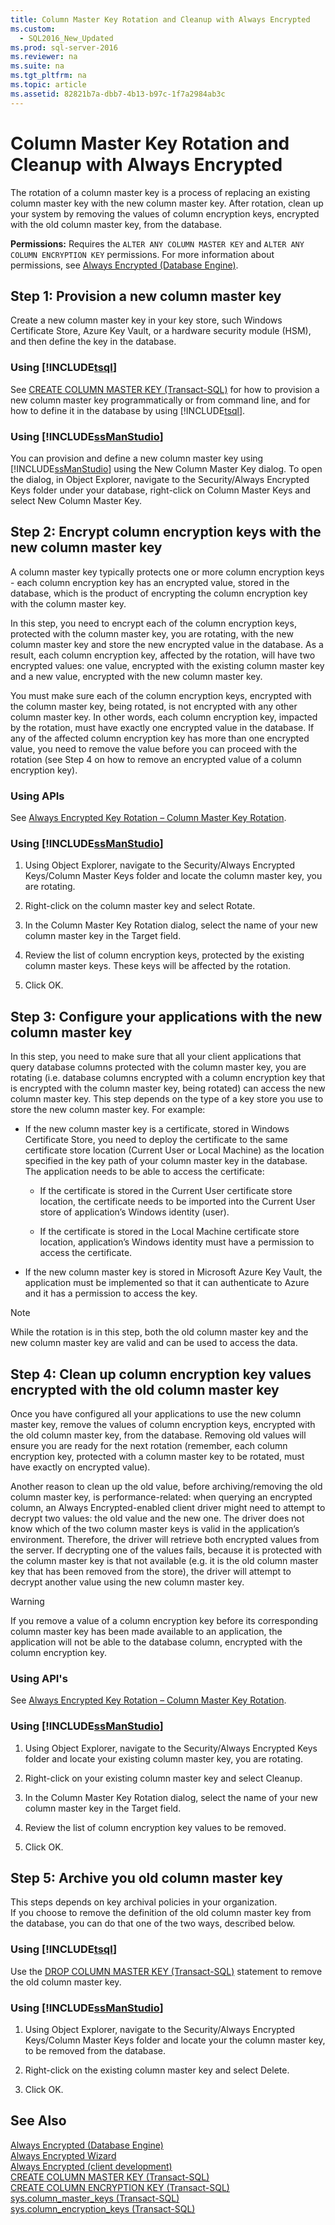 ```yaml
---
title: Column Master Key Rotation and Cleanup with Always Encrypted
ms.custom: 
  - SQL2016_New_Updated
ms.prod: sql-server-2016
ms.reviewer: na
ms.suite: na
ms.tgt_pltfrm: na
ms.topic: article
ms.assetid: 82821b7a-dbb7-4b13-b97c-1f7a2984ab3c
---
```

# Column Master Key Rotation and Cleanup with Always Encrypted
  The rotation of a column master key is a process of replacing an existing column master key with the new column master key. After rotation, clean up your system by removing the values of column encryption keys, encrypted with the old column master key, from the database.  
  
 **Permissions:** Requires the `ALTER ANY COLUMN MASTER KEY` and `ALTER ANY COLUMN ENCRYPTION KEY` permissions. For more information about permissions, see [Always Encrypted &#40;Database Engine&#41;](../../Topics/TopicNameNotContainA/Always-Encrypted--Database-Engine-.md).  
  
## Step 1: Provision a new column master key  
 Create a new column master key in your key store, such Windows Certificate Store, Azure Key Vault, or a hardware security module \(HSM\), and then define the key in the database.  
  
### Using [!INCLUDE[tsql](../../Token/Other/tsql_md.md)]  
 See [CREATE COLUMN MASTER KEY &#40;Transact-SQL&#41;](../Topic/CREATE%20COLUMN%20MASTER%20KEY%20\(Transact-SQL\).md) for how to provision a new column master key programmatically or from command line, and for how to define it in the database by using [!INCLUDE[tsql](../../Token/Other/tsql_md.md)].  
  
### Using [!INCLUDE[ssManStudio](../../Token/Other/ssManStudio_md.md)]  
 You can provision and define a new column master key using [!INCLUDE[ssManStudio](../../Token/Other/ssManStudio_md.md)] using the New Column Master Key dialog. To open the dialog, in Object Explorer, navigate to the Security\/Always Encrypted Keys folder under your database, right\-click on Column Master Keys and select New Column Master Key.  
  
## Step 2: Encrypt column encryption keys with the new column master key  
 A column master key typically protects one or more column encryption keys \- each column encryption key has an encrypted value, stored in the database, which is the product of encrypting the column encryption key with the column master key.  
  
 In this step, you need to encrypt each of the column encryption keys, protected with the column master key, you are rotating, with the new column master key and store the new encrypted value in the database. As a result, each column encryption key, affected by the rotation, will have two encrypted values: one value, encrypted with the existing column master key and a new value, encrypted with the new column master key.  
  
 You must make sure each of the column encryption keys, encrypted with the column master key, being rotated, is not encrypted with any other column master key. In other words, each column encryption key, impacted by the rotation, must have exactly one encrypted value in the database.  If any of the affected column encryption key has more than one encrypted value, you need to remove the value before you can proceed with the rotation \(see Step 4 on how to remove an encrypted value of a column encryption key\).  
  
### Using APIs  
 See [Always Encrypted Key Rotation – Column Master Key Rotation](http://blogs.msdn.com/b/sqlsecurity/archive/2015/08/13/always-encrypted-key-rotation-column-master-key-rotation.aspx).  
  
### Using [!INCLUDE[ssManStudio](../../Token/Other/ssManStudio_md.md)]  
  
1.  Using Object Explorer, navigate to the Security\/Always Encrypted Keys\/Column Master Keys folder and locate the column master key, you are rotating.  
  
2.  Right\-click on the column master key and select Rotate.  
  
3.  In the Column Master Key Rotation dialog, select the name of your new column master key in the Target field.  
  
4.  Review the list of column encryption keys, protected by the existing column master keys. These keys will be affected by the rotation.  
  
5.  Click OK.  
  
## Step 3: Configure your applications with the new column master key  
 In this step, you need to make sure that all your client applications that query database columns protected with the column master key, you are rotating \(i.e. database columns encrypted with a column encryption key that is encrypted with the column master key, being rotated\) can access the new column master key. This step depends on the type of a key store you use to store the new column master key. For example:  
  
-   If the new column master key is a certificate, stored in Windows Certificate Store, you need to deploy the certificate to the same certificate store location \(Current User or Local Machine\) as the location specified in the key path of your column master key in the database. The application needs to be able to access the certificate:  
  
    -   If the certificate is stored in the Current User certificate store location, the certificate needs to be imported into the Current User store of application’s Windows identity \(user\).  
  
    -   If the certificate is stored in the Local Machine certificate store location, application’s Windows identity must have a permission to access the certificate.  
  
-   If the new column master key is stored in Microsoft Azure Key Vault, the application must be implemented so that it can authenticate to Azure and it has a permission to access the key.  
  
> [!NOTE]  
>  While the rotation is in this step, both the old column master key and the new column master key are valid and can be used to access the data.  
  
## Step 4: Clean up column encryption key values encrypted with the old column master key  
 Once you have configured all your applications to use the new column master key, remove the values of column encryption keys, encrypted with the old column master key, from the database. Removing old values will ensure you are ready for the next rotation \(remember, each column encryption key, protected with a column master key to be rotated, must have exactly on encrypted value\).  
  
 Another reason to clean up the old value, before archiving\/removing the old column master key, is performance\-related: when querying an encrypted column, an Always Encrypted\-enabled client driver might need to attempt to decrypt two values: the old value and the new one. The driver does not know which of the two column master keys is valid in the application’s environment. Therefore, the driver will retrieve both encrypted values from the server. If decrypting one of the values fails, because it is protected with the column master key is that not available \(e.g. it is the old column master key that has been removed from the store\), the driver will attempt to decrypt another value using the new column master key.  
  
> [!WARNING]  
>  If you remove a value of a column encryption key before its corresponding column master key has been made available to an application, the application will not be able to the database column, encrypted with the column encryption key.  
  
### Using API's  
 See [Always Encrypted Key Rotation – Column Master Key Rotation](http://blogs.msdn.com/b/sqlsecurity/archive/2015/08/13/always-encrypted-key-rotation-column-master-key-rotation.aspx).  
  
### Using [!INCLUDE[ssManStudio](../../Token/Other/ssManStudio_md.md)]  
  
1.  Using Object Explorer, navigate to the Security\/Always Encrypted Keys folder and locate your existing column master key, you are rotating.  
  
2.  Right\-click on your existing column master key and select Cleanup.  
  
3.  In the Column Master Key Rotation dialog, select the name of your new column master key in the Target field.  
  
4.  Review the list of column encryption key values to be removed.  
  
5.  Click OK.  
  
## Step 5: Archive you old column master key  
 This steps depends on key archival policies in your organization.   
If you choose to remove the definition of the old column master key from the database, you can do that one of the two ways, described below.  
  
### Using [!INCLUDE[tsql](../../Token/Other/tsql_md.md)]  
 Use the [DROP COLUMN MASTER KEY &#40;Transact-SQL&#41;](../Topic/DROP%20COLUMN%20MASTER%20KEY%20\(Transact-SQL\).md) statement to remove the old column master key.  
  
### Using [!INCLUDE[ssManStudio](../../Token/Other/ssManStudio_md.md)]  
  
1.  Using Object Explorer, navigate to the Security\/Always Encrypted Keys\/Column Master Keys folder and locate your the column master key, to be removed from the database.  
  
2.  Right\-click on the existing column master key and select Delete.  
  
3.  Click OK.  
  
## See Also  
 [Always Encrypted &#40;Database Engine&#41;](../../Topics/TopicNameNotContainA/Always-Encrypted--Database-Engine-.md)   
 [Always Encrypted Wizard](../../Topics/TopicNameNotContainA/Always-Encrypted-Wizard.md)   
 [Always Encrypted &#40;client development&#41;](../../Topics/TopicNameNotContainA/Always-Encrypted--client-development-.md)   
 [CREATE COLUMN MASTER KEY &#40;Transact-SQL&#41;](../Topic/CREATE%20COLUMN%20MASTER%20KEY%20\(Transact-SQL\).md)   
 [CREATE COLUMN ENCRYPTION KEY &#40;Transact-SQL&#41;](../Topic/CREATE%20COLUMN%20ENCRYPTION%20KEY%20\(Transact-SQL\).md)   
 [sys.column_master_keys &#40;Transact-SQL&#41;](../Topic/sys.column_master_keys%20\(Transact-SQL\).md)   
 [sys.column_encryption_keys  &#40;Transact-SQL&#41;](../Topic/sys.column_encryption_keys%20%20\(Transact-SQL\).md)  
  
  